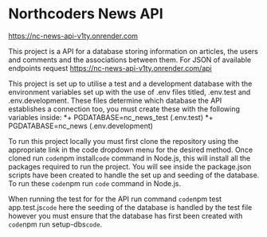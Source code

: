 # Northcoders News API

https://nc-news-api-v1ty.onrender.com

This project is a API for a database storing information on articles, the users and comments and the associations between them. For JSON of available endpoints request https://nc-news-api-v1ty.onrender.com/api

This project is set up to utilise a test and a development database with the environment variables set up with the use of .env files titled, .env.test and .env.development. These files determine which database the API establishes a connection too, you must create these with the following variables inside:
*+ PGDATABASE=nc_news_test (.env.test)
*+ PGDATABASE=nc_news (.env.development)


To run this project locally you must first clone the repository using the appropriate link in the code dropdown menu for the desired method. Once cloned run `code`npm install`code` command in Node.js, this will install all the packages required to run the project. You will see inside the package.json scripts have been created to handle the set up and seeding of the database. To run these `code`npm run <name of script>`code` command in Node.js.
  
When running the test for for the API run command `code`npm test app.test.js`code` here the seeding of the database is handled by the test file however you must ensure that the database has first been created with `code`npm run setup-dbs`code`.

  
